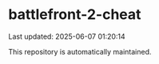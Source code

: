 # battlefront-2-cheat

Last updated: 2025-06-07 01:20:14

This repository is automatically maintained.
